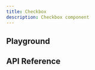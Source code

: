 ```yaml
---
title: Checkbox
description: Checkbox component
---
```


<script lang="ts">
    import Checkbox from '$lib/components/Checkbox/Checkbox.svelte';
    import {docCheckboxPropsDefs} from '$lib/components/Checkbox/Checkbox.props.js';
    import ApiReference from '$lib-doc/components/ApiReference.svelte';
    import Playground from '$lib-doc/components/Playground.svelte';
    import PlaygroundForm from '$lib-doc/components/PlaygroundForm.svelte';

    let props = {}
</script>

## Playground

<Playground>
    <Checkbox slot="component" {...props}/>
    <PlaygroundForm slot="form" bind:props schema={docCheckboxPropsDefs} />
</Playground>

## API Reference

<ApiReference data={docCheckboxPropsDefs}></ApiReference>
